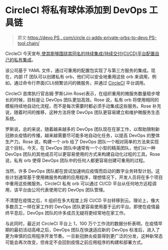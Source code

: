 # CircleCI 将私有球体添加到 DevOps 工具链

> 原文:[https://devo PS . com/circle ci-adds-private-orbs-to-devo PS-tool chain/](https://devops.com/circleci-adds-private-orbs-to-devops-toolchain/)

CircleCI 今天宣布,[使其能够围绕其同名的持续集成/持续交付(CI/CD)平台配置自己的私有集成](https://www.businesswire.com/news/home/20210218005312/en/CircleCI-Introduces-Privacy-Enhancements-for-Engineering-Teams-Across-the-Enterprise)。

该公司基于 YAML 文件，通过可重用的配置包实现了与第三方服务的集成。现在，内部 IT 团队可以创建私有 orb，他们可以安全地重用这些 orb 来调用，例如，通过命令行界面(CLI)频繁访问的微服务，并通过 [CircleCI](https://devops.com/?s=CircleCI) 平台调用。

CircleCI 首席执行官吉姆·罗斯(Jim Rose)表示，在组织重用的微服务数量稳步增长的时候，目标是让 DevOps 团队更加高效。Rose 说，私有 orb 将使用相同的模板持续地自动化流程，而不是每次需要时都必须手动集成这些服务。Rose 补充说，随着时间的推移，这种方法将使 DevOps 团队更容易建立和维护微服务生态系统。

罗斯说，总的来说，随着越来越多的 DevOps 团队现在在家工作，以帮助限制新冠肺炎疫情的传播，越来越需要尽可能多地自动化任务，以提高 DevOps 的整体生产力。Rose 说，构建一个 orb 给了 DevOps 团队一个相对简单的方法来实现这个目标。今天，在 DevOps 团队中通常有一个小型的精英团队，他们以一种 DevOps 团队的其他成员可以更容易使用的方式来构建自动化过程的工具。Rose 说，私有 orb 使得 DevOps 团队中的任何人都更容易创建可重用的过程。

当然，许多 DevOps 团队都在尝试加速响应疫情而启动的数字业务转型计划。这些计划通常基于使用微服务构建的应用程序，理想情况下，开发人员将在多个项目中重用这些微服务。CircleCI 私有 orb 可以通过 CI/CD 平台从任何地方远程调用，该平台由公司代表使用它的 DevOps 团队管理。

不清楚在疫情之后，It 组织在多大程度上将 CI/CD 平台转移到云。理论上，像大多数员工一样在家工作的 DevOps 团队更容易使用基于云的平台。即使在疫情最终平息后，DevOps 团队的许多成员无疑将更经常地在家工作。

与此同时，最近对 CircleCI 平台上 1，100 万个工作流的数据分析表明，在疫情早期的最初活动高峰之后，DevOps 团队在快速适应新的 DevOps 标准后，进入了更为审慎的应用程序开发节奏。一旦新冠肺炎疫苗得到更广泛的分发，这种新常态可能会再次改变，但肯定不会回到疫情之前应用程序的构建和部署方式。